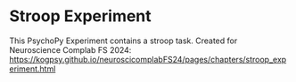 # Stroop Experiment
This PsychoPy Experiment contains a stroop task. Created for Neuroscience Complab FS 2024: 
https://kogpsy.github.io/neuroscicomplabFS24/pages/chapters/stroop_experiment.html
